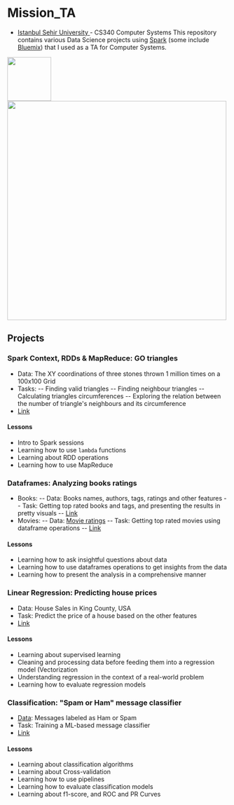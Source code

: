 # Mission_TA
- <a href="http://sehir.edu.tr/"> Istanbul Sehir University </a> - CS340 Computer Systems
This repository contains various Data Science projects using <a href="https://spark.apache.org/">Spark</a> (some include <a href="https://console.bluemix.net/catalog/"> Bluemix</a>) that I used as a TA for Computer Systems.

<div>
<img src="https://upload.wikimedia.org/wikipedia/en/b/bf/Sehir_University_Logo.png" width=100>
<img src="https://cdn-images-1.medium.com/max/1350/1*Gvo0ep9MCvQcCQUBQ0TD9Q.png" width=500>
</div>


## Projects

### Spark Context, RDDs & MapReduce: GO triangles

- Data: The XY coordinations of three stones thrown 1 million times on a 100x100 Grid
- Tasks:
-- Finding valid triangles
-- Finding neighbour triangles
-- Calculating triangles circumferences
-- Exploring the relation between the number of triangle's neighbours and its circumference
- <a href="https://nbviewer.jupyter.org/github/AmmarRashed/Mission_TA/blob/master/CS340_spring_2018/triangles_weeks3_5.ipynb"> Link</a>

#### Lessons
- Intro to Spark sessions
- Learning how to use ```lambda``` functions
- Learning about RDD operations
- Learning how to use MapReduce

### Dataframes: Analyzing books ratings
- Books:
-- Data: Books names, authors, tags, ratings and other features
-- Task: Getting top rated books and tags, and presenting the results in pretty visuals
-- <a href="https://nbviewer.jupyter.org/github/AmmarRashed/Mission_TA/blob/master/CS340_spring_2018/week7_dataframes.ipynb">Link</a>
- Movies:
-- Data: <a href="https://www.kaggle.com/grouplens/movielens-20m-dataset"> Movie ratings</a>
-- Task: Getting top rated movies using dataframe operations
-- <a href="https://nbviewer.jupyter.org/github/AmmarRashed/Mission_TA/blob/master/CS340_spring_2018/week7_movielens.ipynb">Link</a>

#### Lessons

- Learning how to ask insightful questions about data
- Learning how to use dataframes operations to get insights from the data
- Learning how to present the analysis in a comprehensive manner

### Linear Regression: Predicting house prices

- Data: House Sales in King County, USA
- Task: Predict the price of a house based on the other features
- <a href="https://nbviewer.jupyter.org/github/AmmarRashed/Mission_TA/blob/master/CS340_spring_2018/week9_ml_linearregression.ipynb">Link</a>

#### Lessons

- Learning about supervised learning
- Cleaning and processing data before feeding them into a regression model (Vectorization
- Understanding regression in the context of a real-world problem
- Learning how to evaluate regression models

### Classification: "Spam or Ham" message classifier

- <a href="https://github.com/AmmarRashed/Mission_TA/blob/master/CS340_spring_2018/data/spam.csv">Data</a>: Messages labeled as Ham or Spam
- Task: Training a ML-based message classifier
- <a href="https://nbviewer.jupyter.org/github/AmmarRashed/Mission_TA/blob/master/CS340_spring_2018/last_CV_Pipeline.ipynb">Link</a>

#### Lessons

- Learning about classification algorithms
- Learning about Cross-validation
- Learning how to use pipelines
- Learning how to evaluate classification models
- Learning about f1-score, and ROC and PR Curves
